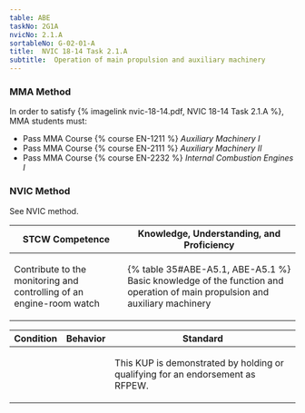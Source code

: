 ```yaml
---
table: ABE
taskNo: 2G1A
nvicNo: 2.1.A 
sortableNo: G-02-01-A
title:  NVIC 18-14 Task 2.1.A
subtitle:  Operation of main propulsion and auxiliary machinery
---
```



### MMA Method

In order to satisfy  {% imagelink nvic-18-14.pdf, NVIC 18-14 Task 2.1.A %}, MMA students must:

* Pass MMA Course {% course EN-1211 %}  *Auxiliary Machinery I*
* Pass MMA Course {% course EN-2111 %}  *Auxiliary Machinery II*
* Pass MMA Course {% course EN-2232 %}  *Internal Combustion Engines I*


### NVIC Method

<a onclick="togglevisibility('nvic_methods')" >See NVIC method.</a>

<div id='nvic_methods' class='hide'>

<table>
<thead>
<tr>
<th class='forty'> STCW Competence </th>
<th class='sixty'> Knowledge, Understanding, and Proficiency </th>
</tr>
</thead>




<tbody>
<tr><td markdown='1'>

Contribute to the monitoring and controlling of an engine-room watch

</td><td markdown='1'>

{% table 35#ABE-A5.1, ABE-A5.1 %} Basic knowledge of the function and operation of main propulsion and auxiliary machinery

</td></tr>


</tbody>
</table>


<table>
<thead>
<tr><th class='twenty'>  Condition </th><th class='twenty'> Behavior </th><th  class='sixty'>Standard </th></tr>
</thead>
<tbody >



<tr><td markdown='1'>


</td><td markdown='1'>


<br>

<div class="tooltip" markdown='1'>



</div>


</td><td markdown='1'>

This KUP is demonstrated by holding or qualifying for an endorsement as RFPEW. 

</td></tr>
</tbody>
</table>
</div>
